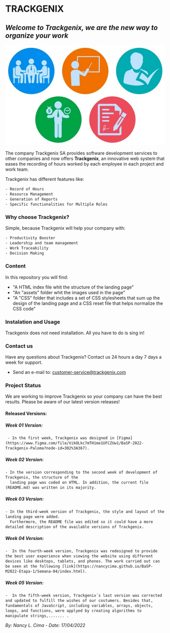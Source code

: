 # TRACKGENIX

## *Welcome to Trackgenix, we are the new way to organize your work*

![imagen de recursos humanos](Assets/gestion-de-recursos-imagen.jpg)

 The company Trackgenix SA provides software development services to other companies and now offers **Trackgenix**, an innovative web system that eases the recording of hours worked by each employee in each project and work team.

Trackgenix has different features like:

    - Record of Hours
    - Resource Management
    - Generation of Reports
    - Specific functionalities for Multiple Roles

### Why choose Trackgenix?
Simple, because Trackgenix will help your company with:

    - Productivity Booster
    - Leadership and team management
    - Work Traceability
    - Decision Making


### Content
In this repository you will find:

  - "A HTML index file whit the structure of the landing page"
  - "An "assets" folder whit the images used in the page"
  - "A "CSS" folder that includes a set of CSS stylesheets that sum up the design of the landing page and a CSS reset file that helps normalize the CSS code"

### Instalation and Usage
Trackgenix does not need installation. All you have to do is sing in!

### Contact us
Have any questions about Trackgenix? Contact us 24 hours a day 7 days a week for support.
- Send an e-mail to: customer-service@trackgenix.com

### Project Status
We are working to improve Trackgenix so your company can have the best results. Please be aware of our latest version releases!

  #### Released Versions:

   ##### Week 01 Version: 
     - In the first week, Trackgenix was designed in [Figma](https://www.figma.com/file/VikOLkc7mTH1me1UFCZUw1/BaSP-2022-Trackgenix-Paloma?node-id=302%3A367).

   ##### Week 02 Version:

    - In the version corresponding to the second week of development of Trackgenix, the structure of the 
      landing page was coded on HTML. In addition, the current file (README.md) was written in its majority.

   ##### Week 03 Version:
   
    - In the third-week version of Trackgenix, the style and layout of the landing page were added.
      Furthermore, the README file was edited so it could have a more detailed description of the available versions of Trackgenix.

   ##### Week 04 Version:

    -  In the fourth-week version, Trackgenix was redesigned to provide the best user experience when viewing the website using different devices like desktops, tablets, and phones. The work carried out can be seen at the following [link](https://nancycima.github.io/BaSP-M2022-Etapa-1/Semana-04/index.html).
   
   ##### Week 05 Version:

    -  In the fifth-week version, Trackgenix´s last version was corrected and updated to fulfill the wishes of our costumers. Besides that, fundamentals of JavaScript, including variables, arrays, objects, loops, and functions, were applyed by creating algorithms to manipulate strings,....... .

   
*By: Nancy L. Cima - Date: 17/04/2022*

